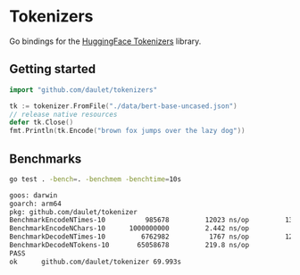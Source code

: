 # Tokenizers

Go bindings for the [HuggingFace Tokenizers](https://github.com/huggingface/tokenizers) library.

## Getting started
```go
import "github.com/daulet/tokenizers"

tk := tokenizer.FromFile("./data/bert-base-uncased.json")
// release native resources
defer tk.Close()
fmt.Println(tk.Encode("brown fox jumps over the lazy dog"))
```

## Benchmarks
```bash
go test . -bench=. -benchmem -benchtime=10s

goos: darwin
goarch: arm64
pkg: github.com/daulet/tokenizer
BenchmarkEncodeNTimes-10     	  985678	     12023 ns/op	     132 B/op	       7 allocs/op
BenchmarkEncodeNChars-10      1000000000	     2.442 ns/op	       0 B/op	       0 allocs/op
BenchmarkDecodeNTimes-10     	 6762982	      1767 ns/op	     128 B/op	       5 allocs/op
BenchmarkDecodeNTokens-10    	65058678	     219.8 ns/op	       7 B/op	       0 allocs/op
PASS
ok  	github.com/daulet/tokenizer	69.993s
```
